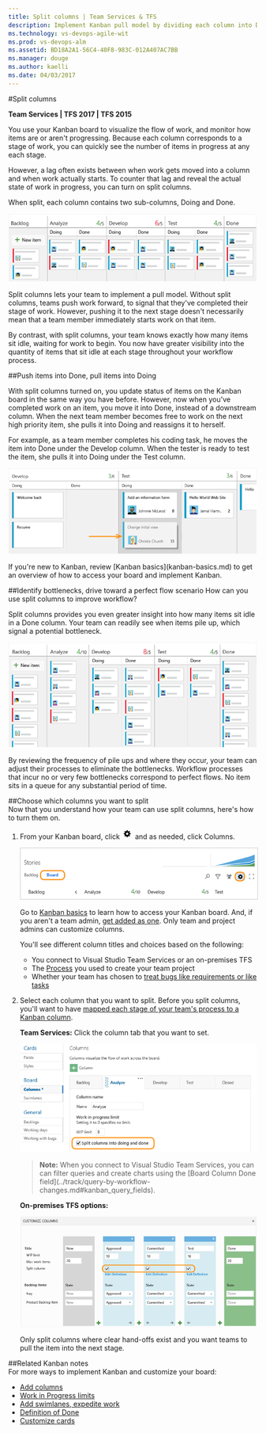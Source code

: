 ```yaml
---
title: Split columns | Team Services & TFS
description: Implement Kanban pull model by dividing each column into Doing and Done when working in Visual Studio Team Services (VSTS) and Team Foundation Server (TFS) 
ms.technology: vs-devops-agile-wit
ms.prod: vs-devops-alm
ms.assetid: BD18A2A1-56C4-40F8-983C-012A407AC7BB
ms.manager: douge
ms.author: kaelli
ms.date: 04/03/2017
---
```



#Split columns

<b>Team Services | TFS 2017 | TFS 2015 </b>

You use your Kanban board to visualize the flow of work, and monitor how items are or aren't progressing. Because each column corresponds to a stage of work, you can quickly see the number of items in progress at any each stage.  

However, a lag often exists between when work gets moved into a column and when work actually starts. To counter that lag and reveal the actual state of work in progress, you can turn on split columns.  

When split, each column contains two sub-columns, Doing and Done.

 
![Kanban with split columns](_img/kanban-board-split-columns-example-chart.png)  

Split columns lets your team to implement a pull model. Without split columns, teams push work forward, to signal that they've completed their stage of work. However, pushing it to the next stage doesn't necessarily mean that a team member immediately starts work on that item.  

By contrast, with split columns, your team knows exactly how many items sit idle, waiting for work to begin. You now have greater visibility into the quantity of items that sit idle at each stage throughout your workflow process. 

##Push items into Done, pull items into Doing 

With split columns turned on, you update status of items on the Kanban board in the same way you have before. However, now when you've completed work on an item, you move it into Done, instead of a downstream column. When the next team member becomes free to work on the next high priority item, she pulls it into Doing and reassigns it to herself.  

For example, as a team member completes his coding task, he moves the item into Done under the Develop column. When the tester is ready to test the item, she pulls it into Doing under the Test column.  

![Kanban board showing split column](_img/kanban-board-split-columns-moving-doing-to-done.png)


<p>If you're new to Kanban, review [Kanban basics](kanban-basics.md)  to get an overview of how to access your board and implement Kanban.</p>


##Identify bottlenecks, drive toward a perfect flow scenario
How can you use split columns to improve workflow?  

Split columns provides you even greater insight into how many items sit idle in a Done column. Your team can readily see when items pile up, which signal a potential bottleneck.   

![Kanban board, split columns showing stacked items](_img/kanban-board-identify-bottlenecks.png)  

By reviewing the frequency of pile ups and where they occur, your team can adjust their processes to eliminate the bottlenecks. Workflow processes that incur no or very few bottlenecks correspond to perfect flows. No item sits in a queue for any substantial period of time.  


##Choose which columns you want to split  
Now that you understand how your team can use split columns, here's how to turn them on.

1. From your Kanban board, click ![settings icon](../_img/icons/team-settings-gear-icon.png) and as needed, click Columns.  

	<img src="../customize/_img/kanban-card-customize-open-settings.png" alt="Kanban board, open common configuration settings" style="border: 1px solid #CCCCCC;" />
	
	Go to [Kanban basics](kanban-basics.md) to learn how to access your Kanban board. And, if you aren't a team admin, [get added as one](../scale/add-team-administrator.md). Only team and project admins can customize columns.  

	You'll see different column titles and choices based on the following:
	
	- You connect to Visual Studio Team Services or an on-premises TFS  
	- The [Process](../guidance/choose-process.md) you used to create your team project  
	- Whether your team has chosen to [treat bugs like requirements or like tasks](../customize/show-bugs-on-backlog.md)  

2.	Select each column that you want to split. Before you split columns, you'll want to have [mapped each stage of your team's process to a Kanban column](add-columns.md). 

	**Team Services:**  Click the column tab that you want to set.   

	![Kanban board, Customize columns, split columns, Agile process](_img/vso-kanban-split-columns-settings-analyze-no-tags.png)  

	<blockquote><b>Note:</b> When you connect to Visual Studio Team Services, you can can filter queries and create charts using the [Board Column Done field](../track/query-by-workflow-changes.md#kanban_query_fields).</blockquote>  

	**On-premises TFS options:**   

	![Customize Kanban board with split columns](_img/kanban-board-configure-split-columns.png)  

	Only split columns where clear hand-offs exist and you want teams to pull the item into the next stage.  

##Related Kanban notes  
For more ways to implement Kanban and customize your board:  

* [Add columns](add-columns.md)  
* [Work in Progress limits ](wip-limits.md)  
* [Add swimlanes, expedite work](expedite-work.md)   
* [Definition of Done](definition-of-done.md)  
* [Customize cards](../customize/customize-cards.md)   

